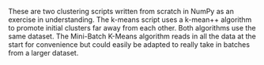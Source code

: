 These are two clustering scripts written from scratch in NumPy as an exercise in
understanding. The k-means script uses a k-mean++ algorithm to promote initial
clusters far away from each other. Both algorithms use the same dataset.
The Mini-Batch K-Means algorithm reads in all the data at the start for convenience 
but could easily be adapted to really take in batches from a larger dataset.
